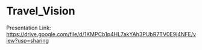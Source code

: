 # Travel_Vision
Presentation Link: https://drive.google.com/file/d/1KMPCb1p4HL7akYAh3PUbR7TV0E9j4NFE/view?usp=sharing
